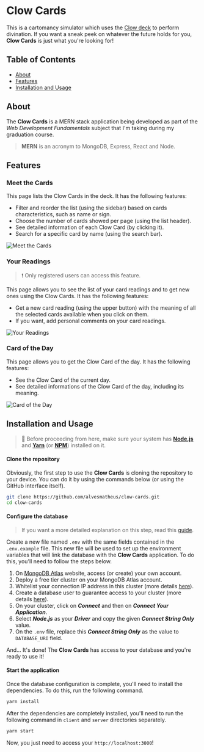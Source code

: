 # Clow Cards

This is a cartomancy simulator which uses the [Clow deck](https://ccsakura.fandom.com/wiki/Clow_Cards) to perform divination. If you want a sneak peek on whatever the future holds for you, **Clow Cards** is just what you're looking for!

## Table of Contents

-  [About](#about)
-  [Features](#features)
-  [Installation and Usage](#installation-and-usage)

## About

The **Clow Cards** is a MERN stack application being developed as part of the *Web Development Fundamentals* subject that I'm taking during my graduation course.

> **MERN** is an acronym to MongoDB, Express, React and Node.

## Features

### **Meet the Cards**

This page lists the Clow Cards in the deck. It has the following features:

- Filter and reorder the list (using the sidebar) based on cards characteristics, such as name or sign.
- Choose the number of cards showed per page (using the list header).
- See detailed information of each Clow Card (by clicking it).
- Search for a specific card by name (using the search bar).

![Meet the Cards](https://i.imgur.com/ljCclpo.png)

### **Your Readings**

> :heavy_exclamation_mark: Only registered users can access this feature.

This page allows you to see  the list of your card readings and to get new ones using the Clow Cards. It has the following features:

- Get a new card reading (using the upper button) with the meaning of all the selected cards available when you click on them.
- If you want, add personal comments on your card readings.

![Your Readings](https://i.imgur.com/vbtWrdI.png)

### **Card of the Day**

This page allows you to get the Clow Card of the day. It has the following features:

- See the Clow Card of the current day.
- See detailed informations of the Clow Card of the day, including its meaning.

![Card of the Day](https://i.imgur.com/t5URvJs.png)

## Installation and Usage

> :small_red_triangle_down: Before proceeding from here, make sure your system has **[Node.js](https://nodejs.org/en/)** and **[Yarn](https://yarnpkg.com/)** (or **[NPM](https://www.npmjs.com/)**) installed on it.


#### Clone the repository

Obviously, the first step to use the **Clow Cards** is cloning the repository to your device. You can do it by using the commands below (or using the GitHub interface itself).

```sh
git clone https://github.com/alvesmatheus/clow-cards.git
cd clow-cards
```

#### Configure the database

> If you want a more detailed explanation on this step, read this [guide](https://docs.atlas.mongodb.com/getting-started/).

Create a new file named `.env` with the same fields contained in the `.env.example` file. This new file will be used to  set up the environment variables that will link the database with the **Clow Cards** application. To do this, you'll need to follow the steps below.

1. On [MongoDB Atlas](https://www.mongodb.com/cloud/atlas) website, access (or create) your own account.
3. Deploy a free tier cluster on your MongoDB Atlas account.
4. Whitelist your connection IP address in this cluster (more details [here](https://docs.atlas.mongodb.com/tutorial/whitelist-connection-ip-address/)).
5. Create a database user to guarantee access to your cluster (more details [here](https://docs.atlas.mongodb.com/tutorial/create-mongodb-user-for-cluster/)).
6. On your cluster, click on ***Connect*** and then on ***Connect Your Application***.
7. Select ***Node.js*** as your ***Driver*** and copy the given ***Connect String Only*** value.
8. On the `.env` file, replace this ***Connect String Only*** as the value to `DATABASE_URI` field.

And... It's done! The **Clow Cards** has access to your database and you're ready to use it! 

#### Start the application

Once the database configuration is complete, you'll need to install the dependencies. To do this, run the following command.

```sh
yarn install
```

After the dependencies are completely installed, you'll need to run the following command in `client` and `server` directories separately.

```sh
yarn start
```

Now, you just need to access your `http://localhost:3000`!